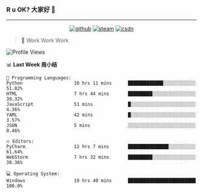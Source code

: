 ### R u OK? 大家好 👋

___

<p align="center">
  <a href="https://bigkjp97.github.io/"><img src="https://img.shields.io/badge/-GitPage-lightgrey" alt="github"></a>
  <a href="https://steamcommunity.com/id/bigkjp/"><img src="https://img.shields.io/badge/-Steam-black" alt="steam"></a>
  <a href="https://blog.csdn.net/qq_38986088"><img src="https://img.shields.io/badge/CSDN-cf000e" alt="csdn"></a>
</p>

> 🧟 Work Work Work

<!--START_SECTION:kjp readme-->
![Profile Views](http://img.shields.io/badge/Mi%20Amigos%E2%99%82%EF%B8%8F-38-ff69b4)

📊 **Last Week 周小结** 

```text
💬 Programming Languages: 
Python                   10 hrs 11 mins      █████████████░░░░░░░░░░░░   51.82% 
HTML                     7 hrs 44 mins       █████████░░░░░░░░░░░░░░░░   39.32% 
JavaScript               51 mins             █░░░░░░░░░░░░░░░░░░░░░░░░   4.36% 
YAML                     42 mins             █░░░░░░░░░░░░░░░░░░░░░░░░   3.57% 
JSON                     5 mins              ░░░░░░░░░░░░░░░░░░░░░░░░░   0.46%

🔥 Editors: 
PyCharm                  12 hrs 7 mins       ███████████████░░░░░░░░░░   61.64% 
WebStorm                 7 hrs 32 mins       █████████░░░░░░░░░░░░░░░░   38.36%

💻 Operating System: 
Windows                  19 hrs 40 mins      █████████████████████████   100.0%

```


<!--END_SECTION:kjp readme-->

<!--
**bigkjp97/bigkjp97** is a ✨ _special_ ✨ repository because its `README.md` (this file) appears on your GitHub profile.

Here are some ideas to get you started:

- 🔭 I’m currently working on ...
- 🌱 I’m currently learning ...
- 👯 I’m looking to collaborate on ...
- 🤔 I’m looking for help with ...
- 💬 Ask me about ...
- 📫 How to reach me: ...
- 😄 Pronouns: ...
- ⚡ Fun fact: ... -->
